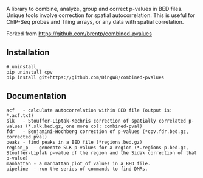 A library to combine, analyze, group and correct p-values in BED files.
Unique tools involve correction for spatial autocorrelation.
This is useful for ChIP-Seq probes and Tiling arrays, or any data with spatial
correlation.

Forked from https://github.com/brentp/combined-pvalues

## Installation
```shell
# uninstall
pip uninstall cpv
pip install git+https://github.com/DingWB/combined-pvalues
```

## Documentation
```
acf   - calculate autocorrelation within BED file (output is: *.acf.txt)
slk   - Stouffer-Liptak-Kechris correction of spatially correlated p-values (*.slk.bed.gz, one more col: combined-pval)
fdr   - Benjamini-Hochberg correction of p-values (*cpv.fdr.bed.gz, corrected pval)
peaks - find peaks in a BED file (*regions.bed.gz)
region_p  - generate SLK p-values for a region (*.regions-p.bed.gz, Stouffer-Liptak p-value of the region and the Sidak correction of that p-value)
manhattan - a manhattan plot of values in a BED file.
pipeline  - run the series of commands to find DMRs.
```

